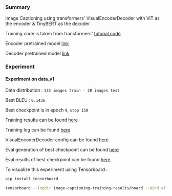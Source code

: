### Summary

Image Captioning using transformers' VisualEncoderDecoder with ViT as the encoder & TinyBERT as the decoder

Training code is taken from transformers' [tutorial code](https://github.com/huggingface/transformers/tree/main/examples/flax/image-captioning)

Encoder pretrained model [link](https://huggingface.co/google/vit-base-patch16-224-in21k)

Decoder pretrained model [link](https://huggingface.co/huawei-noah/TinyBERT_General_4L_312D)

### Experiment

#### Experiment on data_v1 

Data distribution : ``133 images train - 20 images test``

Best BLEU : ``0.1436``

Best checkpoint is in epoch ``9``, ``step 150``

Training results can be found [here](image-captioning-training-results)

Training log can be found [here](image-captioning-training-results/log)

VisualEncoderDecoder config can be found [here](image-captioning-training-results/ckpt_epoch_9_step_150/config.json)

Eval generation of best checkpoint can be found [here](image-captioning-training-results/ckpt_epoch_9_step_150/eval_generation.json)

Eval results of best checkpoint can be found [here](image-captioning-training-results/ckpt_epoch_9_step_150/eval_results.json) 

To visualize this experiment using Tensorboard :

```bash
pip install tensorboard
```

```bash
tensorboard --logdir image-captioning-training-results/board --bind_all --port 8008
```
